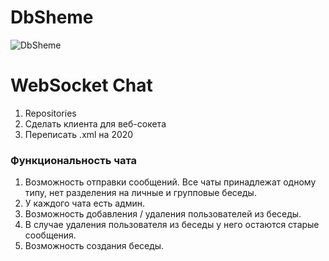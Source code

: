 # DbSheme

![DbSheme](./img/DbScheme1v2.png)

# WebSocket Сhat

1. Repositories
2. Сделать клиента для веб-сокета
3. Переписать .xml на 2020

### Функциональность чата
1. Возможность отправки сообщений. Все чаты принадлежат одному типу, нет разделения на 
личные и групповые беседы.
2. У каждого чата есть админ.
3. Возможность добавления / удаления пользователей из беседы.
4. В случае удаления пользователя из беседы у него остаются старые сообщения.
5. Возможность создания беседы.

